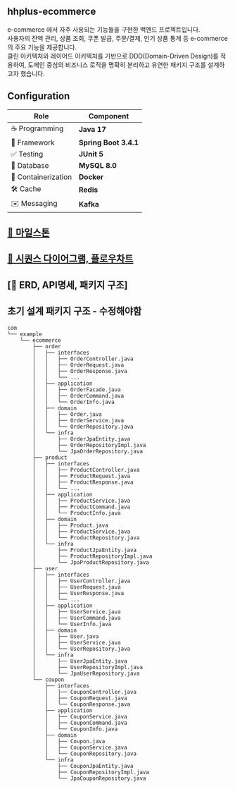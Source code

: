 

## hhplus-ecommerce
e-commerce 에서 자주 사용되는 기능들을 구현한 백엔드 프로젝트입니다.  
사용자의 잔액 관리, 상품 조회, 쿠폰 발급, 주문/결제, 인기 상품 통계 등 e-commerce의 주요 기능을 제공합니다.  
클린 아키텍처와 레이어드 아키텍처를 기반으로 DDD(Domain-Driven Design)를 적용하여, 도메인 중심의 비즈니스 로직을 명확히 분리하고 유연한 패키지 구조를 설계하고자 했습니다.


## Configuration
| **Role**           | **Component**                |
|---------------------|------------------------------|
| ☕ Programming      | **Java 17**                  |
| 🌱 Framework        | **Spring Boot 3.4.1**        |
| ✅ Testing          | **JUnit 5**                    |
| 🐬 Database         | **MySQL 8.0**                |
| 🐳 Containerization | **Docker**                   |
| 🛠 Cache            | **Redis**                    |
| ✉️ Messaging        | **Kafka**                    |


## [🔗 마일스톤](https://github.com/users/dhgudtmxhs/projects/3)
  
## [🔗 시퀀스 다이어그램, 플로우차트](https://github.com/dhgudtmxhs/hhplus-ecommerce/pull/11)

## [🔗 ERD, API명세, 패키지 구조]

## 초기 설계 패키지 구조 - 수정해야함
```plaintext
com
└── example
    └── ecommerce
        ├── order
        │   ├── interfaces
        │   │   ├── OrderController.java
        │   │   ├── OrderRequest.java
        │   │   ├── OrderResponse.java
        │   │   └── ...
        │   ├── application
        │   │   ├── OrderFacade.java
        │   │   ├── OrderCommand.java
        │   │   └── OrderInfo.java
        │   ├── domain
        │   │   ├── Order.java
        │   │   ├── OrderService.java
        │   │   └── OrderRepository.java
        │   └── infra
        │       ├── OrderJpaEntity.java
        │       ├── OrderRepositoryImpl.java
        │       └── JpaOrderRepository.java
        ├── product
        │   ├── interfaces
        │   │   ├── ProductController.java
        │   │   ├── ProductRequest.java
        │   │   ├── ProductResponse.java
        │   │   └── ...
        │   ├── application
        │   │   ├── ProductService.java
        │   │   ├── ProductCommand.java
        │   │   └── ProductInfo.java
        │   ├── domain
        │   │   ├── Product.java
        │   │   ├── ProductService.java
        │   │   └── ProductRepository.java
        │   └── infra
        │       ├── ProductJpaEntity.java
        │       ├── ProductRepositoryImpl.java
        │       └── JpaProductRepository.java
        ├── user
        │   ├── interfaces
        │   │   ├── UserController.java
        │   │   ├── UserRequest.java
        │   │   ├── UserResponse.java
        │   │   └── ...
        │   ├── application
        │   │   ├── UserService.java
        │   │   ├── UserCommand.java
        │   │   └── UserInfo.java
        │   ├── domain
        │   │   ├── User.java
        │   │   ├── UserService.java
        │   │   └── UserRepository.java
        │   └── infra
        │       ├── UserJpaEntity.java
        │       ├── UserRepositoryImpl.java
        │       └── JpaUserRepository.java
        └── coupon
            ├── interfaces
            │   ├── CouponController.java
            │   ├── CouponRequest.java
            │   └── CouponResponse.java
            ├── application
            │   ├── CouponService.java
            │   ├── CouponCommand.java
            │   └── CouponInfo.java
            ├── domain
            │   ├── Coupon.java
            │   ├── CouponService.java
            │   └── CouponRepository.java
            └── infra
                ├── CouponJpaEntity.java
                ├── CouponRepositoryImpl.java
                └── JpaCouponRepository.java
```




